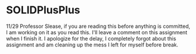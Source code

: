 # SOLIDPlusPlus
11/29 Professor Slease, if you are reading this before anything is committed, I am working on it as you read this. I'll leave a comment on this assignment when I finish it. I apologize for the delay, I completely forgot about this assignment and am cleaning up the mess I left for myself before break.  
